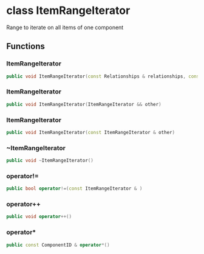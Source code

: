 # class ItemRangeIterator


 Range to iterate on all items of one component



## Functions

### ItemRangeIterator

```cpp
public void ItemRangeIterator(const Relationships & relationships, const uuid & component_id)
```


### ItemRangeIterator

```cpp
public void ItemRangeIterator(ItemRangeIterator && other)
```


### ItemRangeIterator

```cpp
public void ItemRangeIterator(const ItemRangeIterator & other)
```


### ~ItemRangeIterator

```cpp
public void ~ItemRangeIterator()
```


### operator!=

```cpp
public bool operator!=(const ItemRangeIterator & )
```


### operator++

```cpp
public void operator++()
```


### operator*

```cpp
public const ComponentID & operator*()
```




